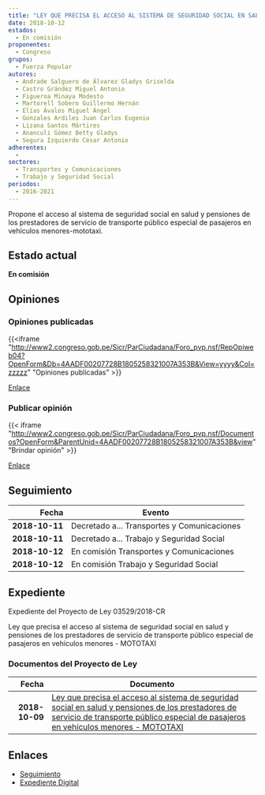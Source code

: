 ```yaml
---
title: "LEY QUE PRECISA EL ACCESO AL SISTEMA DE SEGURIDAD SOCIAL EN SALUD Y PENSIONES DE LOS PRESTADORES DE SERVICIO DE TRANSPORTE PÚBLICO ESPECIAL DE PASAJEROS EN VEHÍCULOS MENORES-MOTOTAXI"
date: 2018-10-12
estados: 
  - En comisión
proponentes: 
  - Congreso
grupos: 
  - Fuerza Popular
autores: 
  - Andrade Salguero de Álvarez Gladys Griselda
  - Castro Grández Miguel Antonio
  - Figueroa Minaya Modesto
  - Martorell Sobero Guillermo Hernán
  - Elías Ávalos Miguel Ángel
  - Gonzales Ardiles Juan Carlos Eugenio
  - Lizana Santos Mártires
  - Ananculi Gómez Betty Gladys
  - Segura Izquierdo César Antonio
adherentes: 
  - 
sectores: 
  - Transportes y Comunicaciones
  - Trabajo y Seguridad Social
periodos: 
  - 2016-2021
---
```


Propone el acceso al sistema de seguridad social en salud y pensiones de los prestadores de servicio de transporte público especial de pasajeros en vehículos menores-mototaxi.


## Estado actual

**En comisión**

## Opiniones

### Opiniones publicadas

{{<iframe "http://www2.congreso.gob.pe/Sicr/ParCiudadana/Foro_pvp.nsf/RepOpiweb04?OpenForm&Db=4AADF00207728B1805258321007A353B&View=yyyy&Col=zzzzz" "Opiniones publicadas" >}}

[Enlace](http://www2.congreso.gob.pe/Sicr/ParCiudadana/Foro_pvp.nsf/RepOpiweb04?OpenForm&Db=4AADF00207728B1805258321007A353B&View=yyyy&Col=zzzzz)
### Publicar opinión

{{< iframe "http://www2.congreso.gob.pe/Sicr/ParCiudadana/Foro_pvp.nsf/Documentos?OpenForm&ParentUnid=4AADF00207728B1805258321007A353B&view" "Brindar opinión" >}}

[Enlace](http://www2.congreso.gob.pe/Sicr/ParCiudadana/Foro_pvp.nsf/Documentos?OpenForm&ParentUnid=4AADF00207728B1805258321007A353B&view)

## Seguimiento

| Fecha | Evento |
|------:|--------|
| **2018-10-11** | Decretado a... Transportes y Comunicaciones|
| **2018-10-11** | Decretado a... Trabajo y Seguridad Social|
| **2018-10-12** | En comisión Transportes y Comunicaciones|
| **2018-10-12** | En comisión Trabajo y Seguridad Social|


## Expediente

Expediente del Proyecto de Ley 03529/2018-CR

Ley que precisa el acceso al sistema de seguridad social en salud y pensiones de los prestadores de servicio de transporte público especial de pasajeros en vehículos menores - MOTOTAXI


### Documentos del Proyecto de Ley

| Fecha | Documento |
|------:|--------|
| **2018-10-09** | [Ley que precisa el acceso al sistema de seguridad social en salud y pensiones de los prestadores de servicio de transporte público especial de pasajeros en vehículos menores - MOTOTAXI](http://www.leyes.congreso.gob.pe/Documentos/2016_2021/Proyectos_de_Ley_y_de_Resoluciones_Legislativas/PL0352920181009.pdf) |

## Enlaces 

- [Seguimiento](http://www2.congreso.gob.pe/Sicr/TraDocEstProc/CLProLey2016.nsf/f7fff46988ca05b1052578e100829cc7/85519156ea2e8ade05258321007dc2be?OpenDocument)
- [Expediente Digital](http://www2.congreso.gob.pe/Sicr/TraDocEstProc/CLProLey2016.nsf/f7fff46988ca05b1052578e100829cc7/85519156ea2e8ade05258321007dc2be?OpenDocument&Click=05257FB7005EB655.eb71d0cf91d8294e05256cdf006b5706/$Body/0.1C6C)
